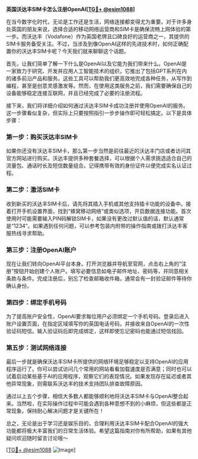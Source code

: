 **英国沃达丰SIM卡怎么注册OpenAI[[TG💪+ @esim1088](https://t.me/s/esim1088)]**

在当今数字化时代，无论是工作还是生活，网络连接都变得尤为重要。对于许多身处英国的朋友来说，选择合适的移动网络运营商和SIM卡是确保流畅上网体验的第一步。而沃达丰（Vodafone）作为英国老牌且口碑良好的运营商之一，其提供的SIM卡服务备受关注。不过，当涉及到像OpenAI这样的先进技术时，如何正确配置你的沃达丰SIM卡呢？今天我们就来聊聊这个话题。

首先，让我们简单了解一下什么是OpenAI以及它能为我们带来什么。OpenAI是一家致力于研究、开发并应用人工智能技术的组织，它推出了包括GPT系列在内的诸多前沿产品和服务。这些工具可以帮助我们更高效地完成各种任务，从写作到编程，甚至是创意灵感激发等。然而，在使用这类服务之前，我们需要确保自己的设备能够稳定连接互联网，并且已经完成了必要的注册流程。

接下来，我们将详细介绍如何通过沃达丰SIM卡成功注册并使用OpenAI的服务。这一步骤看似复杂，但实际上只要按照指引一步步操作即可轻松搞定。以下是具体步骤：

### 第一步：购买沃达丰SIM卡

如果你还没有沃达丰SIM卡，那么第一步当然是前往最近的沃达丰门店或者访问其官方网站进行购买。沃达丰提供多种套餐选择，可以根据个人需求挑选适合自己的流量包、通话时长及短信数量组合。记得携带有效的身份证件以便完成实名认证过程。

### 第二步：激活SIM卡

收到新买的沃达丰SIM卡后，请先将其插入手机或其他支持插卡功能的设备中。接着打开手机设置界面，找到“蜂窝移动网络”或类似选项，开启数据连接功能。首次使用时可能需要输入PIN码解锁SIM卡，如果没有更改过默认值的话，默认通常是“1234”。如果遇到任何问题，可以参考包装内附带的操作指南或拨打沃达丰客服热线寻求帮助。

### 第三步：注册OpenAI账户

现在让我们转向OpenAI平台本身。打开浏览器并导航至官网，点击右上角的“注册”按钮开始创建个人账户。填写必要信息如电子邮件地址、密码等，并同意相关条款与条件。完成注册后，别忘了检查邮箱收件箱，通常会有一封验证邮件等待你确认身份。

### 第四步：绑定手机号码

为了提高账户安全性，OpenAI要求每位用户必须绑定一个手机号码。登录后进入账户设置页面，在指定区域填写你的英国电话号码，并接收来自OpenAI的一次性验证码短信。输入验证码后即完成绑定，这样即使忘记密码也能通过短信找回。

### 第五步：测试网络连接

最后一步就是确保沃达丰SIM卡所提供的网络环境足够稳定以支持OpenAI的应用程序运行了。你可以尝试访问几个常用的网站看看加载速度是否满意；同时也可以试着启动某些基于AI的应用程序，观察它们的表现情况。如果发现存在延迟或者其他异常现象，则需联系沃达丰的技术支持团队排查故障原因。

通过以上五个步骤，相信大多数人都能够顺利地将沃达丰SIM卡与OpenAI整合起来。当然啦，在实际操作过程中可能会遇到各种意想不到的小麻烦，但这些都是正常现象，保持耐心解决问题才是关键所在！

总之，无论是出于学习还是娱乐目的，合理利用沃达丰SIM卡配合OpenAI的强大功能都将极大丰富我们的日常生活体验。希望这篇指南对你有所帮助，如果有其他疑问欢迎随时留言讨论哦～ 

[[TG💪+ @esim1088](https://t.me/s/esim1088) ![Image](https://i.postimg.cc/4NQfJmqS/Snipaste-2025-05-13-00-14-12.png)]